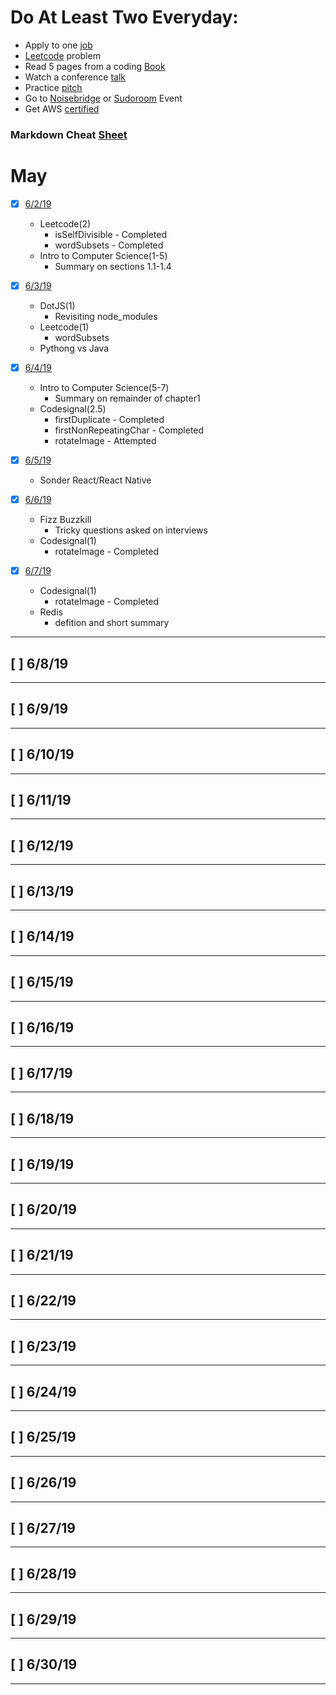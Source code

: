 # Do At Least Two Everyday:
* Apply to one [job](https://www.indeed.com/jobs?q=full+stack+developer&l=San+Francisco%2C+CA)
* [Leetcode](https://leetcode.com/problemset/all/) problem
* Read 5 pages from a coding [Book](http://ce.sharif.edu/courses/96-97/2/ce153-4/resources/root/Text%20Books/An%20Introduction%20to%20Computer%20Science.pdf)
* Watch a conference [talk](https://www.dotconferences.com/conference/dotjs)
* Practice [pitch](https://docs.google.com/document/d/1b2WZysfhfLellMUBM3-a_c7rZNcJX-XrTo_jpJklLyw/edit)
* Go to [Noisebridge](https://www.meetup.com/noisebridge/events/) or [Sudoroom](https://sudoroom.org/calendar/) Event
* Get AWS [certified](https://acloud.guru/learn/aws-certified-solutions-architect-associate)

### Markdown Cheat [Sheet](https://github.com/adam-p/markdown-here/wiki/Markdown-Cheatsheet)

# May
* [x] [6/2/19](./code_everyday_files/2019/June/6-2-19.md)
    - Leetcode(2)
        - isSelfDivisible - Completed
        - wordSubsets - Completed
    - Intro to Computer Science(1-5)
        - Summary on sections 1.1-1.4

* [x] [6/3/19](./code_everyday_files/2019/June/6-3-19.md)
    - DotJS(1)
        - Revisiting node_modules
    - Leetcode(1)
        - wordSubsets
    - Pythong vs Java

* [x] [6/4/19](./code_everyday_files/2019/June/6-4-19.md)
    - Intro to Computer Science(5-7)
        - Summary on remainder of chapter1
    - Codesignal(2.5)
        - firstDuplicate - Completed
        - firstNonRepeatingChar - Completed
        - rotateImage - Attempted

* [x] [6/5/19](./code_everyday_files/2019/June/6-5-19.md)
    - Sonder React/React Native
    
* [x] [6/6/19](./code_everyday_files/2019/June/6-6-19.md)
    - Fizz Buzzkill
        - Tricky questions asked on interviews
    - Codesignal(1)
        - rotateImage - Completed

* [x] [6/7/19](./code_everyday_files/2019/June/6-7-19.md)
    - Codesignal(1)
        - rotateImage - Completed
    - Redis
        - defition and short summary

---
## [ ] 6/8/19
---
## [ ] 6/9/19
---
## [ ] 6/10/19
---
## [ ] 6/11/19
---
## [ ] 6/12/19
---
## [ ] 6/13/19
---
## [ ] 6/14/19
---
## [ ] 6/15/19
---
## [ ] 6/16/19
---
## [ ] 6/17/19
---
## [ ] 6/18/19
---
## [ ] 6/19/19
---
## [ ] 6/20/19
---
## [ ] 6/21/19
---
## [ ] 6/22/19
---
## [ ] 6/23/19
---
## [ ] 6/24/19
---
## [ ] 6/25/19
---
## [ ] 6/26/19
---
## [ ] 6/27/19
---
## [ ] 6/28/19
---
## [ ] 6/29/19
---
## [ ] 6/30/19
---




